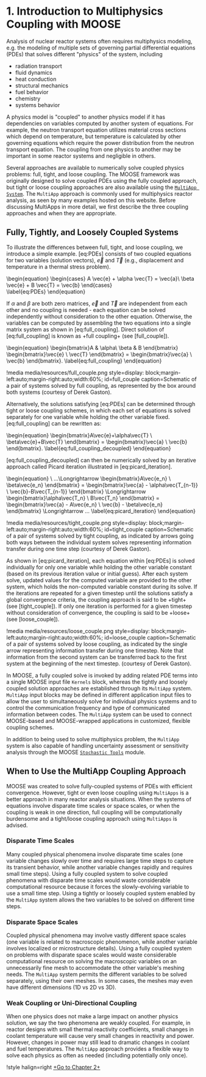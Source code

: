 # 1. Introduction to Multiphysics Coupling with MOOSE

Analysis of nuclear reactor systems often requires multiphysics modeling, e.g. the modeling of multiple sets of governing partial differential equations (PDEs) that solves different "physics" of the system, including

- radiation transport
- fluid dynamics
- heat conduction
- structural mechanics
- fuel behavior
- chemistry
- systems behavior

A physics model is "coupled" to another physics model if it has dependencies on variables computed by another system of equations. For example, the neutron transport equation utilizes material cross sections which depend on temperature, but temperature is calculated by other governing equations which require the power distribution from the neutron transport equation. The coupling from one physics to another may be important in some reactor systems and negligible in others.

Several approaches are available to numerically solve coupled physics problems: full, tight, and loose coupling. The MOOSE framework was originally designed to solve coupled PDEs using the fully coupled approach, but tight or loose coupling approaches are also available using the [`MultiApp System`](https://mooseframework.inl.gov/syntax/MultiApps/index.html). The `MultiApp` approach is commonly used for multiphysics reactor analysis, as seen by many examples hosted on this website. Before discussing MultiApps in more detail, we first describe the three coupling approaches and when they are appropriate.

## Fully, Tightly, and Loosely Coupled Systems

To illustrate the differences between full, tight, and loose coupling, we introduce a simple example. [eq:PDEs] consists of two coupled equations for two variables (solution vectors), $\vec{e}$ and $\vec{T}$ (e.g., displacement and temperature in a thermal stress problem).

\begin{equation}
  \begin{cases}
    A \vec{e} + \alpha \vec{T} = \vec{a}\\
    \beta \vec{e} + B \vec{T} = \vec{b}
  \end{cases}     
  \label{eq:PDEs}
\end{equation}

If $\alpha$ and $\beta$ are both zero matrices, $\vec{e}$ and $\vec{T}$ are independent from each other and no coupling is needed - each equation can be solved independently without consideration to the other equation. Otherwise, the variables can be computed by assembling the two equations into a single matrix system as shown in [eq:full_coupling]. Direct solution of [eq:full_coupling] is known as +full coupling+ (see [full_couple]).

\begin{equation}
    \begin{bmatrix}A & \alpha\\ \beta & B \end{bmatrix} \begin{bmatrix}\vec{e} \\ \vec{T} \end{bmatrix} = \begin{bmatrix}\vec{a} \\ \vec{b} \end{bmatrix}.
    \label{eq:full_coupling}
\end{equation}

!media media/resources/full_couple.png
       style=display: block;margin-left:auto;margin-right:auto;width:60%;
       id=full_couple
       caption=Schematic of a pair of systems solved by full coupling, as represented by the box around both systems (courtesy of Derek Gaston).

Alternatively, the solutions satisfying [eq:PDEs] can be determined through tight or loose coupling schemes, in which each set of equations is solved separately for one variable while holding the other variable fixed. [eq:full_coupling] can be rewritten as:

\begin{equation}
    \begin{bmatrix}A\vec{e}+\alpha\vec{T} \\ \beta\vec{e}+B\vec{T} \end{bmatrix} = \begin{bmatrix}\vec{a} \\ \vec{b} \end{bmatrix}.
    \label{eq:full_coupling_decoupled}
\end{equation}

[eq:full_coupling_decoupled] can then be numerically solved by an iterative approach called Picard iteration illustrated in [eq:picard_iteration].

\begin{equation}
    \ ...\Longrightarrow \begin{bmatrix}A\vec{e_n} \\ \beta\vec{e_n} \end{bmatrix} = \begin{bmatrix}\vec{a} - \alpha\vec{T_{n-1}} \\ \vec{b}-B\vec{T_{n-1}} \end{bmatrix} \Longrightarrow \begin{bmatrix}\alpha\vec{T_n} \\ B\vec{T_n} \end{bmatrix} = \begin{bmatrix}\vec{a} - A\vec{e_n} \\ \vec{b} - \beta\vec{e_n} \end{bmatrix} \Longrightarrow ...
    \label{eq:picard_iteration}
\end{equation}

!media media/resources/tight_couple.png
       style=display: block;margin-left:auto;margin-right:auto;width:60%;
       id=tight_couple
       caption=Schematic of a pair of systems solved by tight coupling, as indicated by arrows going both ways between the individual system solves representing information transfer during one time step (courtesy of Derek Gaston).

As shown in [eq:picard_iteration], each equation within [eq:PDEs] is solved individually for only one variable while holding the other variable constant (based on its previous iteration value or initial guess). After each system solve, updated values for the computed variable are provided to the other system, which holds the non-computed variable constant during its solve. If the iterations are repeated for a given timestep until the solutions satisfy a global convergence criteria, the coupling approach is said to be +tight+ (see [tight_couple]). If only one iteration is performed for a given timestep without consideration of convergence, the coupling is said to be +loose+ (see [loose_couple]).

!media media/resources/loose_couple.png
       style=display: block;margin-left:auto;margin-right:auto;width:60%;
       id=loose_couple
       caption=Schematic of a pair of systems solved by loose coupling, as indicated by the single arrow representing information transfer during one timestep. Note that information from the second system can be transferred back to the first system at the beginning of the next timestep. (courtesy of Derek Gaston).

In MOOSE, a fully coupled solve is invoked by adding related PDE terms into a single MOOSE input file `Kernels` block, whereas the tightly and loosely coupled solution approaches are established through its `MultiApp` system. `MultiApp` input blocks may be defined in different application input files to allow the user to simultaneously solve for individual physics systems and to control the communication frequency and type of communicated information between codes. The `MultiApp` system can be used to connect MOOSE-based and MOOSE-wrapped applications in customized, flexible coupling schemes.

In addition to being used to solve multiphysics problem, the `MultiApp` system is also capable of handling uncertainty assessment or sensitivity analysis through the MOOSE [`Stochastic Tools`](https://mooseframework.inl.gov/modules/stochastic_tools/index.html) module.

## When to Use the MultiApp Coupling Approach

MOOSE was created to solve fully-coupled systems of PDEs with efficient convergence. However, tight or even loose coupling using `MultiApps` is a better approach in many reactor analysis situations. When the systems of equations involve disparate time scales or space scales, or when the coupling is weak in one direction, full coupling will be computationally burdensome and a tight/loose coupling approach using `MultiApps` is advised.

### Disparate Time Scales

Many coupled physical phenomena involve disparate time scales (one variable changes slowly over time and requires large time steps to capture its transient behavior, while another variable changes rapidly and requires small time steps). Using a fully coupled system to solve coupled phenomena with disparate time scales would waste considerable computational resource because it forces the slowly-evolving variable to use a small time step. Using a tightly or loosely coupled system enabled by the `MultiApp` system allows the two variables to be solved on different time steps.

### Disparate Space Scales

Coupled physical phenomena may involve vastly different space scales (one variable is related to macroscopic phenomenon, while another variable involves localized or microstructure details). Using a fully coupled system on problems with disparate space scales would waste considerable computational resource on solving the macroscopic variables on an unnecessarily fine mesh to accommodate the other variable's meshing needs. The `MultiApp` system permits the different variables to be solved separately, using their own meshes. In some cases, the meshes may even have different dimensions (1D vs 2D vs 3D).

### Weak Coupling or Uni-Directional Coupling

When one physics does not make a large impact on another physics solution, we say the two phenomena are weakly coupled. For example, in reactor designs with small thermal reactivity coefficients, small changes in coolant temperature will cause very small changes in reactivity and power. However, changes in power may still lead to dramatic changes in coolant and fuel temperatures. The `MultiApp` approach provides a flexible way to solve each physics as often as needed (including potentially only once).

!style halign=right
[+Go to Chapter 2+](/chp_2_terminology.md)
